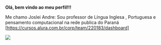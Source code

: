 **Olá, bem vindo ao meu perfil!!!**

Me chamo Joslei Andre:
Sou professor de Língua Inglesa , Portuguesa e pensamento computacional na rede publica do Paraná [https://cursos.alura.com.br/corp/team/220183/dashboard]


![](https://media1.tenor.com/m/XaamkzHn2psAAAAd/fun.gif)
